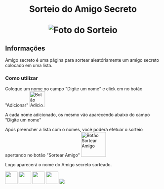 <div align="center">
  <h1 align="center">
    Sorteio do Amigo Secreto
    <br />
    <br />
      <img src="https://github.com/user-attachments/assets/b210703d-19c3-4144-9d18-91a39561d0d0" alt="Foto do Sorteio">
  </h1>
</div>

## Informações

Amigo secreto é uma página para sortear aleatóriamente um amigo secreto colocado em uma lista.


### Como utilizar
<div>
  <p>Coloque um nome no campo "Digite um nome" e click em no botão "Adicionar" <img src="https://github.com/user-attachments/assets/3d620983-2d19-4b37-a22c-b02b2d66c34b" alt="Botão Adicionar" width=50px height: 10px> </p>
  <p>A cada nome adicionado, os mesmo vão aparecendo abaixo do campo "Digite um nome"</p>
  <p>Após preencher a lista com o nomes, você poderá efetuar o sorteio apertando no botão "Sortear Amigo" <img src="https://github.com/user-attachments/assets/9baaee59-a658-4fbf-9824-e3c4d735f97c" alt="Botão Sortear Amigo" width=80px height: 60px></p>
  <p>Logo aparecerá o nome do Amigo secreto sorteado.</p>
</div>

<div>
  <img loading="lazy" src="https://cdn.jsdelivr.net/gh/devicons/devicon@latest/icons/html5/html5-original.svg" width="40" height="40" />
  <img loading="lazy" src="https://cdn.jsdelivr.net/gh/devicons/devicon@latest/icons/javascript/javascript-original.svg" width="40" height="40" />
  <img loading="lazy" src="https://cdn.jsdelivr.net/gh/devicons/devicon@latest/icons/css3/css3-original.svg" width="40" height="40" />
  <img loading="lazy" src="https://cdn.jsdelivr.net/gh/devicons/devicon/icons/git/git-original.svg" width="40" height="40"/>
  <img loading="lazy" src="https://img.shields.io/badge/JS-JS?style=for-the-badge&logoColor=%22red%22&logoSize=width%3A100&label=HTML&labelColor=black&color=yellow" />

</div>




